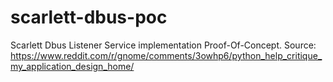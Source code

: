 # scarlett-dbus-poc
Scarlett Dbus Listener Service implementation Proof-Of-Concept. Source: https://www.reddit.com/r/gnome/comments/3owhp6/python_help_critique_my_application_design_home/
